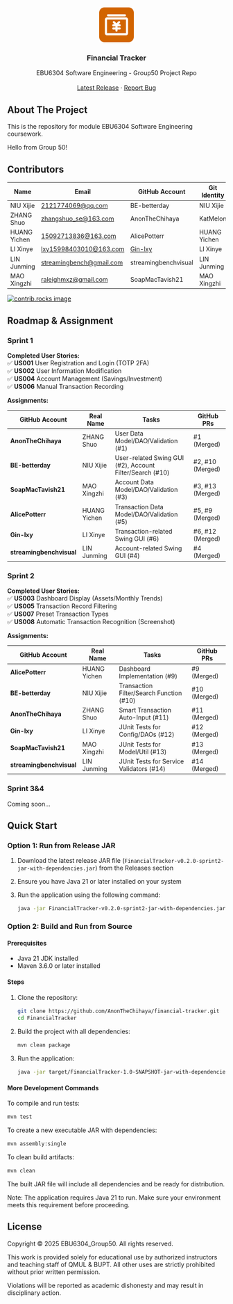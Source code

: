 <!-- Improved compatibility of back to top link: See: https://github.com/othneildrew/Best-README-Template/pull/73 -->
<a id="readme-top"></a>
<!--
*** Thanks for checking out the Best-README-Template. If you have a suggestion
*** that would make this better, please fork the repo and create a pull request
*** or simply open an issue with the tag "enhancement".
*** Don't forget to give the project a star!
*** Thanks again! Now go create something AMAZING! :D
-->

<!-- PROJECT LOGO -->
<br />
<div align="center">
  <a href="https://github.com/AnonTheChihaya/financial-tracker">
    <img src="images/logo.png" alt="Logo" width="80" height="80">
  </a>

  <h3 align="center">Financial Tracker</h3>

  <p align="center">
     EBU6304 Software Engineering - Group50 Project Repo
    <br />
    <br />
    <a href="https://github.com/AnonTheChihaya/financial-tracker/releases">Latest Release</a>
    ·
    <a href="https://github.com/AnonTheChihaya/financial-tracker/issues">Report Bug</a>
  </p>
</div>

## About The Project

This is the repository for module EBU6304 Software Engineering coursework.

Hello from Group 50!

## Contributors

| Name         | Email                     | GitHub Account        | Git Identity   |
|--------------|---------------------------|-----------------------|----------------|
| NIU Xijie    | <2121774069@qq.com>         | BE-betterday          | NIU Xijie      |
| ZHANG Shuo   | <zhangshuo_se@163.com>      | AnonTheChihaya     | KatMelon       |
| HUANG Yichen | <15092713836@163.com>       | AlicePotterr          | HUANG Yichen   |
| LI Xinye     | <lxy15998403010@163.com>    | [Gin-lxy](https://github.com/Gin-lxy)               | LI Xinye       |
| LIN Junming  | <streamingbench@gmail.com>  | streamingbenchvisual  | LIN Junming    |
| MAO Xingzhi  | <raleighmxz@gmail.com>      | SoapMacTavish21       | MAO Xingzhi    |


<a href="https://github.com/AnonTheChihaya/financial-tracker/graphs/contributors">
  <img src="https://contrib.rocks/image?repo=AnonTheChihaya/financial-tracker" alt="contrib.rocks image" />
</a>

## Roadmap & Assignment

### Sprint 1

**Completed User Stories:**  
✅ **US001** User Registration and Login (TOTP 2FA)  
✅ **US002** User Information Modification  
✅ **US004** Account Management (Savings/Investment)  
✅ **US006** Manual Transaction Recording  

**Assignments:**  

| GitHub Account      | Real Name     | Tasks                                                                 | GitHub PRs               |  
|---------------------|--------------|----------------------------------------------------------------------|--------------------------|  
| **AnonTheChihaya**  | ZHANG Shuo    | User Data Model/DAO/Validation (#1)                                  | #1 (Merged)              |  
| **BE-betterday**    | NIU Xijie     | User-related Swing GUI (#2), Account Filter/Search (#10)             | #2, #10 (Merged)         |  
| **SoapMacTavish21** | MAO Xingzhi   | Account Data Model/DAO/Validation (#3)                                | #3, #13 (Merged)         |  
| **AlicePotterr**    | HUANG Yichen  | Transaction Data Model/DAO/Validation (#5)                           | #5, #9 (Merged)          |  
| **Gin-lxy**         | LI Xinye      | Transaction-related Swing GUI (#6)                                  | #6, #12 (Merged)         |  
| **streamingbenchvisual** | LIN Junming | Account-related Swing GUI (#4)                                | #4 (Merged)              |  

### Sprint 2

**Completed User Stories:**  
✅ **US003** Dashboard Display (Assets/Monthly Trends)  
✅ **US005** Transaction Record Filtering  
✅ **US007** Preset Transaction Types  
✅ **US008** Automatic Transaction Recognition (Screenshot)  

**Assignments:**  

| GitHub Account      | Real Name     | Tasks                                                                 | GitHub PRs               |  
|---------------------|--------------|----------------------------------------------------------------------|--------------------------|  
| **AlicePotterr**    | HUANG Yichen  | Dashboard Implementation (#9)                                        | #9 (Merged)              |  
| **BE-betterday**    | NIU Xijie     | Transaction Filter/Search Function (#10)                             | #10 (Merged)             |  
| **AnonTheChihaya**  | ZHANG Shuo    | Smart Transaction Auto-Input (#11)                                   | #11 (Merged)             |  
| **Gin-lxy**         | LI Xinye      | JUnit Tests for Config/DAOs (#12)                                    | #12 (Merged)             |  
| **SoapMacTavish21** | MAO Xingzhi   | JUnit Tests for Model/Util (#13)                                     | #13 (Merged)             |  
| **streamingbenchvisual** | LIN Junming | JUnit Tests for Service Validators (#14)                      | #14 (Merged)             |  

### Sprint 3&4

Coming soon...

## Quick Start

### Option 1: Run from Release JAR

1. Download the latest release JAR file (`FinancialTracker-v0.2.0-sprint2-jar-with-dependencies.jar`) from the Releases section
2. Ensure you have Java 21 or later installed on your system
3. Run the application using the following command:

   ```bash
   java -jar FinancialTracker-v0.2.0-sprint2-jar-with-dependencies.jar
   ```

### Option 2: Build and Run from Source

#### Prerequisites

- Java 21 JDK installed
- Maven 3.6.0 or later installed

#### Steps

1. Clone the repository:

   ```bash
   git clone https://github.com/AnonTheChihaya/financial-tracker.git
   cd FinancialTracker
   ```

2. Build the project with all dependencies:

   ```bash
   mvn clean package
   ```

3. Run the application:

   ```bash
   java -jar target/FinancialTracker-1.0-SNAPSHOT-jar-with-dependencies.jar
   ```

#### More Development Commands

To compile and run tests:

  ```bash
  mvn test
  ```

To create a new executable JAR with dependencies:

  ```bash
  mvn assembly:single
  ```

To clean build artifacts:

  ```bash
  mvn clean
  ```

The built JAR file will include all dependencies and be ready for distribution.

Note: The application requires Java 21 to run. Make sure your environment meets this requirement before proceeding.

<!-- LICENSE -->
## License

Copyright © 2025 EBU6304_Group50. All rights reserved.

This work is provided solely for educational use by authorized instructors and teaching staff of QMUL & BUPT. All other uses are strictly prohibited without prior written permission.

Violations will be reported as academic dishonesty and may result in disciplinary action.
